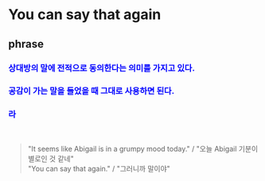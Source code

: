 # **You can say that again**

## phrase
### <span style="color: blue">상대방의 말에 전적으로 동의한다는 의미를 가지고 있다.</span>
### <span style="color: blue">공감이 가는 말을 들었을 때 그대로 사용하면 된다.</span>  
### <font color="blue">라</font>  
<br/>

> "It seems like Abigail is in a grumpy mood today." / "오늘 Abigail 기분이 별로인 것 같네"  
> "You can say that again." / "그러니까 말이야"
